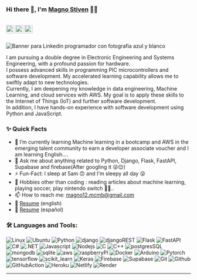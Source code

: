 ### Hi there 👋, I'm [Magno Stiven](https://github.com/Magno-12) 👨‍💻

<br/>

<a href="https://www.linkedin.com/in/magnomartinez/">
  <img align="left" alt="Magno Linkedin" width="22px" src="https://cdn.jsdelivr.net/npm/simple-icons@v3/icons/linkedin.svg" />
</a>

<a href="https://t.me/magno12cuco">
  <img align="left" alt="Magno Telegram" width="22px" src="https://cdn.jsdelivr.net/npm/simple-icons@v3/icons/telegram.svg" />
</a>


<a href="mailto:magno12.mcmb@gmail.com">
  <img align="left" alt="Magno Email" width="22px" src="https://cdn.jsdelivr.net/npm/simple-icons@v3/icons/gmail.svg" />
</a>
<br />
<br/>

![Banner para Linkedin programador con fotografia azul y blanco](https://github.com/Magno-12/Magno-12/assets/66977118/8477fdf5-b24a-4afd-93a6-cd5d759446e4)

<p>
I am pursuing a double degree in Electronic Engineering and Systems Engineering, with a profound passion for hardware. 
<br/>
I possess advanced skills in programming PIC microcontrollers and software development. My accelerated learning capability allows me to swiftly adapt to new technologies. 
<br/>  
Currently, I am deepening my knowledge in data engineering, Machine Learning, and cloud services with AWS. My goal is to apply these skills to the Internet of Things (IoT) and further software development. 
<br/>
In addition, I have hands-on experience with software development using Python and JavaScript.
</p>

### ✨ Quick Facts

- 🌱 I’m currently learning Machine learning in a bootcamp and AWS in the emerging talent community to earn a developer associate voucher and I am learning English....
- 💬 Ask me about anything related to Python, Django, Flask, FastAPI, Supabase and firebase(After googling it 😜😌)
- ⚡️ Fun-Fact: I sleep at 5am 🙃 and I'm sleepy all day 😜
- 🎿 Hobbies other than coding : reading articles about machine learning, playing soccer, play nintendo switch 🤔🤖..
- 📫 How to reach me: magno12.mcmb@gmail.com
- 📝 [Resume](https://docs.google.com/document/d/1_A98QOILiMdOHOS2bsOmyrVP7M3cB5Dc/edit?usp=sharing&ouid=113975797631634488919&rtpof=true&sd=true) (english)
- 📝 [Resume](https://docs.google.com/document/d/1_A98QOILiMdOHOS2bsOmyrVP7M3cB5Dc/edit?usp=sharing&ouid=113975797631634488919&rtpof=true&sd=true) (español)

### 🛠️ Languages and Tools:

![Linux](https://img.shields.io/badge/Linux-FCC624?style=for-the-badge&logo=linux&logoColor=black)
![Ubuntu](https://img.shields.io/badge/Ubuntu-E95420?style=for-the-badge&logo=ubuntu&logoColor=white)
![Python](https://img.shields.io/badge/Python-3776AB?style=for-the-badge&logo=python&logoColor=white)
![django](https://img.shields.io/badge/Django-092E20?style=for-the-badge&logo=django&logoColor=white)
![djangoREST](https://img.shields.io/badge/django%20rest-ff1709?style=for-the-badge&logo=django&logoColor=white)
![Flask](https://img.shields.io/badge/Flask-000000?style=for-the-badge&logo=flask&logoColor=white)
![FastAPI](https://img.shields.io/badge/fastapi-109989?style=for-the-badge&logo=FASTAPI&logoColor=white)
![C#](https://img.shields.io/badge/C%23-239120?style=for-the-badge&logo=c-sharp&logoColor=white)
![.NET](https://img.shields.io/badge/.NET-5C2D91?style=for-the-badge&logo=.net&logoColor=white)
![Javascript](https://img.shields.io/badge/JavaScript-F7DF1E?style=for-the-badge&logo=javascript&logoColor=black)
![Nodejs](https://img.shields.io/badge/Node.js-43853D?style=for-the-badge&logo=node.js&logoColor=white)
![C](https://img.shields.io/badge/C-00599C?style=for-the-badge&logo=c&logoColor=white)
![C++](https://img.shields.io/badge/C%2B%2B-00599C?style=for-the-badge&logo=c%2B%2B&logoColor=white)
![postgresSQL](https://img.shields.io/badge/PostgreSQL-316192?style=for-the-badge&logo=postgresql&logoColor=white)
![mongodb](https://img.shields.io/badge/MongoDB-4EA94B?style=for-the-badge&logo=mongodb&logoColor=white)
![sqlite](https://img.shields.io/badge/SQLite-07405E?style=for-the-badge&logo=sqlite&logoColor=white)
![aws](https://img.shields.io/badge/Amazon_AWS-232F3E?style=for-the-badge&logo=amazon-aws&logoColor=white)
![raspberryPI](https://img.shields.io/badge/Raspberry%20Pi-A22846?style=for-the-badge&logo=Raspberry%20Pi&logoColor=white)
![Docker](https://img.shields.io/badge/Docker-2CA5E0?style=for-the-badge&logo=docker&logoColor=white)
![Arduino](https://img.shields.io/badge/Arduino-00979D?style=for-the-badge&logo=Arduino&logoColor=white)
![Pytorch](https://img.shields.io/badge/PyTorch-EE4C2C?style=for-the-badge&logo=pytorch&logoColor=white)
![tensorflow](https://img.shields.io/badge/TensorFlow-FF6F00?style=for-the-badge&logo=tensorflow&logoColor=white)
![scikit_learn](https://img.shields.io/badge/scikit_learn-F7931E?style=for-the-badge&logo=scikit-learn&logoColor=white)
![Keras](https://img.shields.io/badge/Keras-FF0000?style=for-the-badge&logo=keras&logoColor=white)
![Firebase](https://img.shields.io/badge/firebase-ffca28?style=for-the-badge&logo=firebase&logoColor=black)
![Supabase](https://img.shields.io/badge/Supabase-181818?style=for-the-badge&logo=supabase&logoColor=white)
![Git](https://img.shields.io/badge/GIT-E44C30?style=for-the-badge&logo=git&logoColor=white)
![Github](https://img.shields.io/badge/GitHub-100000?style=for-the-badge&logo=github&logoColor=white)
![GitHubAction](https://img.shields.io/badge/GitHub_Actions-2088FF?style=for-the-badge&logo=github-actions&logoColor=white)
![Heroku](https://img.shields.io/badge/Heroku-430098?style=for-the-badge&logo=heroku&logoColor=white)
![Netlify](https://img.shields.io/badge/Netlify-00C7B7?style=for-the-badge&logo=netlify&logoColor=white)
![Render](https://img.shields.io/badge/Render-46E3B7?style=for-the-badge&logo=render&logoColor=white)

<!---
Magno-12/Magno-12 is a ✨ special ✨ repository because its `README.md` (this file) appears on your GitHub profile.
You can click the Preview link to take a look at your changes.
--->

<!---
### 📟 GitHub Stats 🔝

- the statistics shown is because in my past jobs I did not use my personal account.

![Stats](https://github-readme-stats-git-masterrstaa-rickstaa.vercel.app/api?username=Magno-12&theme=dracula)
--->
<hr/>
